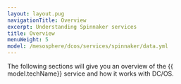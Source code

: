 ```yaml
---
layout: layout.pug
navigationTitle: Overview
excerpt: Understanding Spinnaker services
title: Overview
menuWeight: 5
model: /mesosphere/dcos/services/spinnaker/data.yml
---
```

The following sections will give you an overview of the {{ model.techName}} service and how it works with DC/OS.
